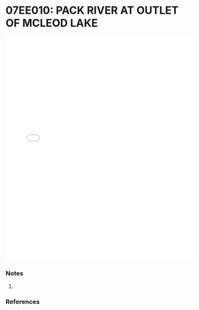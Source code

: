# 07EE010: PACK RIVER AT OUTLET OF MCLEOD LAKE

<iframe src="/_static/stations/07EE010_fdc.html" width="100%" height="600" frameborder="0"></iframe>

### Notes
1. 

### References

